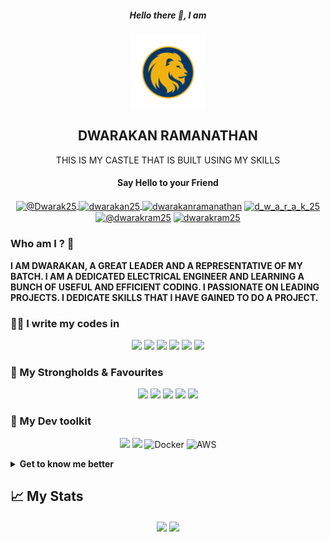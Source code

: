 <h5 align="center"> Hello there 👋, I am</h5>
<p align="center">
<a href="https://DWARAKRAM.me"><img align="center" width="120px" src="https://raw.githubusercontent.com/DWARAKRAM/DWARAKRAM/MAIN/LOGO%20L2.webp"/></a>
</p>
<h2 align="center"> DWARAKAN RAMANATHAN </h2>

<p align="center">
THIS IS MY CASTLE THAT IS BUILT USING MY SKILLS 
</p>

<h4 align="center">Say Hello to your Friend</h3>
<p align="center">
<a href="https://twitter.com/Dwarak25" target="blank">
<img align="center" src="https://cdn.jsdelivr.net/npm/simple-icons@3.0.1/icons/twitter.svg" alt="@Dwarak25" height="20" width="30" /></a><a href="https://linkedin.com/in/dwarakan25" target="blank">
<img align="center" src="https://cdn.jsdelivr.net/npm/simple-icons@3.0.1/icons/linkedin.svg" alt="dwarakan25" height="20" width="30" /></a><a href="https://kaggle.com/dwarakanramanathan" target="blank">
<img align="center" src="https://cdn.jsdelivr.net/npm/simple-icons@3.0.1/icons/kaggle.svg" alt="dwarakanramanathan" height="20" width="30" /></a>
<a href="https://instagram.com/d_w_a_r_a_k_25" target="blank">
<img align="center" src="https://cdn.jsdelivr.net/npm/simple-icons@3.0.1/icons/instagram.svg" alt="d_w_a_r_a_k_25" height="20" width="30" /></a><a href="https://medium.com/@dwarakram25" target="blank">
<img align="center" src="https://cdn.jsdelivr.net/npm/simple-icons@3.0.1/icons/medium.svg" alt="@dwarakram25" height="20" width="30" /></a></a>
<a href="https://www.hackerrank.com/dwarakram25" target="blank">
<img align="center" src="https://cdn.jsdelivr.net/npm/simple-icons@3.0.1/icons/hackerrank.svg" alt="dwarakram25" height="20" width="30" /></a>
</p>

### Who am I ? 🤔

**I AM DWARAKAN, A GREAT LEADER AND A REPRESENTATIVE OF MY BATCH. I AM A DEDICATED ELECTRICAL ENGINEER AND LEARNING A BUNCH OF USEFUL AND EFFICIENT CODING. I PASSIONATE ON LEADING PROJECTS. I DEDICATE SKILLS THAT I HAVE GAINED TO DO A PROJECT.**

### 👨‍💻 I write my codes in


<p align="center">
<img src="https://img.shields.io/badge/python%20-%2314354C.svg?&style=for-the-badge&logo=python&logoColor=gold"/>
<img src="https://img.shields.io/badge/javascript-%23F7DF1E.svg?&style=for-the-badge&logo=javascript&logoColor=black&labelColor=%2300000"/>
<img src="https://img.shields.io/badge/html5%20-%23E34F26.svg?&style=for-the-badge&logo=html5&logoColor=white"/>
<img src="https://img.shields.io/badge/css3%20-%231572B6.svg?&style=for-the-badge&logo=css3&logoColor=white"/>
<img src="https://img.shields.io/badge/c++%20-%2300599C.svg?&style=for-the-badge&logo=c%2B%2B&logoColor=white"/>
<img src="https://img.shields.io/badge/c%20-%2300599C.svg?&style=for-the-badge&logo=c&logoColor=white"/>

### 💪 My Strongholds & Favourites

<p align="center">
<img src="https://img.shields.io/badge/react%20-%2320232a.svg?&style=for-the-badge&logo=react&logoColor=%2361DAFB"/> 
<img src="https://img.shields.io/badge/node.js%20-%2343853D.svg?&style=for-the-badge&logo=node.js&logoColor=white"/> 
<img src="https://img.shields.io/badge/-Arduino-00979D?style=for-the-badge&logo=Arduino&logoColor=white"/>
<img src="https://img.shields.io/badge/matlab%20-%235F5F5F.svg?&style=for-the-badge&logo=matlab&logoColor=%235F5F5F"/>
<img src="https://img.shields.io/badge/AUTOCAD%20-%23D30000.svg?&style=for-the-badge&logo=autocad&logoColor=D30000"/>

### 🔨 My Dev toolkit
<p align="center">
<img src="https://img.shields.io/badge/git%20-%23F05032.svg?&style=for-the-badge&logo=git&logoColor=white"/>  <img src="https://img.shields.io/badge/github%20-%23181717.svg?&style=for-the-badge&logo=github&logoColor=white" /> <img alt="Docker" src="https://img.shields.io/badge/docker-%230db7ed.svg?&style=for-the-badge&logo=docker&logoColor=white"/> <img alt="AWS" src="https://img.shields.io/badge/AWS-%23FF9900.svg?&style=for-the-badge&logo=amazon-aws&logoColor=white"/>
</p>

<details>
<summary> <strong> Get to know me better </strong> </summary>

## ❤ Things I love
- **I love to work with new tech and learn how they have been developed.**
- **I have seen a lot of Science fiction movies and love to watch much more and learn new ideas from them.**
- **I have great passion towards stage speaking and love to motivate people.**
- **I love to explore new ideas and combine them to create new idea.**
- **I love to code efficiently and work in a smarter way to solve a problem.**
- **I love present .ppt's and paper presentation.**

## 👷‍♂️ What I do ?
- **🔭I’m currently working on a mega project. That is to create a clone of ZOMATO application.This mega projects is divided into many small projects that will be uploaded to my repository so that you can take a look at it.**
- **🌱Learning full stack web development that includes development and operations(DEVOPS). Later on I have an idea to learn CAD and MATLAB Softwares so that it'll help me to join my abitious company.**
- **TO BE UPDATED**

## Misc.
- I have a great passion towards cooking and serving.
- I love to spend time with nature. 
- I am fond of taking good pictures of the mother earth. A photographer.
- I have a great editing skils.
<p align="center">
<img src="https://img.shields.io/badge/adobe%20-%23FF0000.svg?&style=for-the-badge&logo=adobe&logoColor=white"/>	
<img src="https://img.shields.io/badge/epic%20games%20-%23313131.svg?&style=for-the-badge&logo=epic%20games&logoColor=white"/>
<img src="https://img.shields.io/badge/canva%20-%23FFFFFF.svg?&style=for-the-badge&logo=CANVA&logoColor=%2300F7F3"/>
<img src="https://img.shields.io/badge/POWERPOINT%20-%23DE520F.svg?&style=for-the-badge&logo=POWERPOINT&logoColor=DE520F"/>
</p>

</details>

## 📈 My Stats
<p align='center' >
<img align="center" src="https://github-readme-stats.vercel.app/api?username=DWARAKRAM&show_icons=true&theme=dark" width=420/>
<img align="center" src="https://github-readme-stats.vercel.app/api/top-langs/?username=DWARAKRAM&layout=compact&theme=dark">
<p/>
